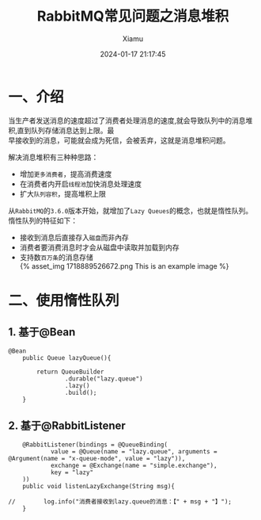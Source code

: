 ﻿---
layout: post
title: RabbitMQ常见问题之消息堆积
date: 2024-01-17 21:17:45
author: 'Xiamu'
cover: /2024/01/17/2024-H1/2024-01-17-21-17-45/1718889526672.png
thumbnail: /2024/01/17/2024-H1/2024-01-17-21-17-45/1718889526672.png
tags:
- rabbitmq
- 分布式
categories:
- 
  - SpringCloud
  - RabbitMQ

---


# 一、介绍

当生产者发送消息的速度超过了消费者处理消息的速度,就会导致队列中的消息堆积,直到队列存储消息达到上限。最  
早接收到的消息，可能就会成为死信，会被丢弃，这就是消息堆积问题。

解决消息堆积有三种种思路：

* 增加`更多消费者`，提高消费速度
* 在消费者内开启`线程池`加快消息处理速度
* 扩大`队列容积`，提高堆积上限

从`RabbitMQ`的`3.6.0`版本开始，就增加了`Lazy Queues`的概念，也就是惰性队列。惰性队列的特征如下：

* 接收到消息后直接存入`磁盘`而非內存
* 消费者要消费消息时才会从磁盘中读取并加载到内存
* 支持数`百万条`的消息存储  
  {% asset_img 1718889526672.png This is an example image %}

# 二、使用惰性队列

## 1. 基于@Bean

```prism language-java
@Bean
    public Queue lazyQueue(){
   
        return QueueBuilder
                .durable("lazy.queue")
                .lazy()
                .build();
    }
```

## 2. 基于@RabbitListener

```prism language-java
    @RabbitListener(bindings = @QueueBinding(
            value = @Queue(name = "lazy.queue", arguments = @Argument(name = "x-queue-mode", value = "lazy")),
            exchange = @Exchange(name = "simple.exchange"),
            key = "lazy"
    ))
    public void listenLazyExchange(String msg){
   
//        log.info("消费者接收到lazy.queue的消息：【" + msg + "】");
    }
```


